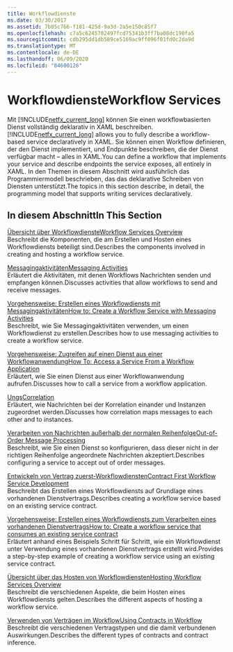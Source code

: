 ```yaml
---
title: Workflowdienste
ms.date: 03/30/2017
ms.assetid: 7b05c766-f181-425d-9a3d-2a5e150c85f7
ms.openlocfilehash: c7a5c6245702497fcd75341b3ff7ba08dc190fa5
ms.sourcegitcommit: cdb295dd1db589ce5169ac9ff096f01fd0c2da9d
ms.translationtype: MT
ms.contentlocale: de-DE
ms.lasthandoff: 06/09/2020
ms.locfileid: "84600126"
---
```

# <a name="workflow-services"></a><span data-ttu-id="d9b14-102">Workflowdienste</span><span class="sxs-lookup"><span data-stu-id="d9b14-102">Workflow Services</span></span>
<span data-ttu-id="d9b14-103">Mit [!INCLUDE[netfx_current_long](../../../../includes/netfx-current-long-md.md)] können Sie einen workflowbasierten Dienst vollständig deklarativ in XAML beschreiben.</span><span class="sxs-lookup"><span data-stu-id="d9b14-103">[!INCLUDE[netfx_current_long](../../../../includes/netfx-current-long-md.md)] allows you to fully describe a workflow-based service declaratively in XAML.</span></span> <span data-ttu-id="d9b14-104">Sie können einen Workflow definieren, der den Dienst implementiert, und Endpunkte beschreiben, die der Dienst verfügbar macht – alles in XAML.</span><span class="sxs-lookup"><span data-stu-id="d9b14-104">You can define a workflow that implements your service and describe endpoints the service exposes, all entirely in XAML.</span></span> <span data-ttu-id="d9b14-105">In den Themen in diesem Abschnitt wird ausführlich das Programmiermodell beschrieben, das das deklarative Schreiben von Diensten unterstützt.</span><span class="sxs-lookup"><span data-stu-id="d9b14-105">The topics in this section describe, in detail, the programming model that supports writing services declaratively.</span></span>  
  
## <a name="in-this-section"></a><span data-ttu-id="d9b14-106">In diesem Abschnitt</span><span class="sxs-lookup"><span data-stu-id="d9b14-106">In This Section</span></span>  
 [<span data-ttu-id="d9b14-107">Übersicht über Workflowdienste</span><span class="sxs-lookup"><span data-stu-id="d9b14-107">Workflow Services Overview</span></span>](workflow-services-overview.md)  
 <span data-ttu-id="d9b14-108">Beschreibt die Komponenten, die am Erstellen und Hosten eines Workflowdiensts beteiligt sind.</span><span class="sxs-lookup"><span data-stu-id="d9b14-108">Describes the components involved in creating and hosting a workflow service.</span></span>  
  
 [<span data-ttu-id="d9b14-109">Messagingaktivitäten</span><span class="sxs-lookup"><span data-stu-id="d9b14-109">Messaging Activities</span></span>](messaging-activities.md)  
 <span data-ttu-id="d9b14-110">Erläutert die Aktivitäten, mit denen Workflows Nachrichten senden und empfangen können.</span><span class="sxs-lookup"><span data-stu-id="d9b14-110">Discusses activities that allow workflows to send and receive messages.</span></span>  
  
 [<span data-ttu-id="d9b14-111">Vorgehensweise: Erstellen eines Workflowdiensts mit Messagingaktivitäten</span><span class="sxs-lookup"><span data-stu-id="d9b14-111">How to: Create a Workflow Service with Messaging Activities</span></span>](how-to-create-a-workflow-service-with-messaging-activities.md)  
 <span data-ttu-id="d9b14-112">Beschreibt, wie Sie Messagingaktivitäten verwenden, um einen Workflowdienst zu erstellen.</span><span class="sxs-lookup"><span data-stu-id="d9b14-112">Describes how to use messaging activities to create a workflow service.</span></span>  
  
 [<span data-ttu-id="d9b14-113">Vorgehensweise: Zugreifen auf einen Dienst aus einer Workflowanwendung</span><span class="sxs-lookup"><span data-stu-id="d9b14-113">How To: Access a Service From a Workflow Application</span></span>](how-to-access-a-service-from-a-workflow-application.md)  
 <span data-ttu-id="d9b14-114">Erläutert, wie Sie einen Dienst aus einer Workflowanwendung aufrufen.</span><span class="sxs-lookup"><span data-stu-id="d9b14-114">Discusses how to call a service from a workflow application.</span></span>  
  
 [<span data-ttu-id="d9b14-115">Ungs</span><span class="sxs-lookup"><span data-stu-id="d9b14-115">Correlation</span></span>](correlation.md)  
 <span data-ttu-id="d9b14-116">Erläutert, wie Nachrichten bei der Korrelation einander und Instanzen zugeordnet werden.</span><span class="sxs-lookup"><span data-stu-id="d9b14-116">Discusses how correlation maps messages to each other and to instances.</span></span>  
  
 [<span data-ttu-id="d9b14-117">Verarbeiten von Nachrichten außerhalb der normalen Reihenfolge</span><span class="sxs-lookup"><span data-stu-id="d9b14-117">Out-of-Order Message Processing</span></span>](out-of-order-message-processing.md)  
 <span data-ttu-id="d9b14-118">Beschreibt, wie Sie einen Dienst so konfigurieren, dass dieser nicht in der richtigen Reihenfolge angeordnete Nachrichten akzeptiert.</span><span class="sxs-lookup"><span data-stu-id="d9b14-118">Describes configuring a service to accept out of order messages.</span></span>  
  
 [<span data-ttu-id="d9b14-119">Entwickeln von Vertrag zuerst-Workflowdiensten</span><span class="sxs-lookup"><span data-stu-id="d9b14-119">Contract First Workflow Service Development</span></span>](../../windows-workflow-foundation/contract-first-workflow-service-development.md)  
 <span data-ttu-id="d9b14-120">Beschreibt das Erstellen eines Workflowdiensts auf Grundlage eines vorhandenen Dienstvertrags.</span><span class="sxs-lookup"><span data-stu-id="d9b14-120">Describes creating a workflow service based on an existing service contract.</span></span>  
  
 [<span data-ttu-id="d9b14-121">Vorgehensweise: Erstellen eines Workflowdiensts zum Verarbeiten eines vorhandenen Dienstvertrags</span><span class="sxs-lookup"><span data-stu-id="d9b14-121">How to: Create a workflow service that consumes an existing service contract</span></span>](../../windows-workflow-foundation/how-to-create-a-workflow-service-that-consumes-an-existing-service-contract.md)  
 <span data-ttu-id="d9b14-122">Erläutert anhand eines Beispiels Schritt für Schritt, wie ein Workflowdienst unter Verwendung eines vorhandenen Dienstvertrags erstellt wird.</span><span class="sxs-lookup"><span data-stu-id="d9b14-122">Provides a step-by-step example of creating a workflow service using an existing service contract.</span></span>  
  
 [<span data-ttu-id="d9b14-123">Übersicht über das Hosten von Workflowdiensten</span><span class="sxs-lookup"><span data-stu-id="d9b14-123">Hosting Workflow Services Overview</span></span>](hosting-workflow-services-overview.md)  
 <span data-ttu-id="d9b14-124">Beschreibt die verschiedenen Aspekte, die beim Hosten eines Workflowdiensts gelten.</span><span class="sxs-lookup"><span data-stu-id="d9b14-124">Describes the different aspects of hosting a workflow service.</span></span>  
  
 [<span data-ttu-id="d9b14-125">Verwenden von Verträgen im Workflow</span><span class="sxs-lookup"><span data-stu-id="d9b14-125">Using Contracts in Workflow</span></span>](using-contracts-in-workflow.md)  
 <span data-ttu-id="d9b14-126">Beschreibt die verschiedenen Vertragstypen und die damit verbundenen Auswirkungen.</span><span class="sxs-lookup"><span data-stu-id="d9b14-126">Describes the different types of contracts and contract inference.</span></span>
